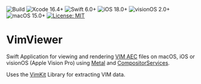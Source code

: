 ![Build](https://github.com/codefiesta/VimViewer/actions/workflows/xcodebuild.yml/badge.svg)
![Xcode 16.4+](https://img.shields.io/badge/Xcode-16.4%2B-gold.svg)
![Swift 6.0+](https://img.shields.io/badge/Swift-6.0%2B-tomato.svg)
![iOS 18.0+](https://img.shields.io/badge/iOS-18.0%2B-crimson.svg)
![visionOS 2.0+](https://img.shields.io/badge/visionOS-2.0%2B-magenta.svg)
![macOS 15.0+](https://img.shields.io/badge/macOS-15.0%2B-skyblue.svg)
[![License: MIT](https://img.shields.io/badge/License-MIT-indigo.svg)](https://opensource.org/licenses/MIT)

# VimViewer
Swift Application for viewing and rendering [VIM AEC](https://github.com/vimaec/vim) files on macOS, iOS or visionOS (Apple Vision Pro) using [Metal](https://developer.apple.com/documentation/metal) and [CompositorServices](https://developer.apple.com/documentation/compositorservices).

Uses the [VimKit](https://github.com/codefiesta/VimKit) Library for extracting VIM data.

